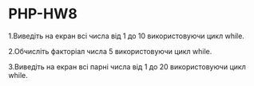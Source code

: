 # PHP-HW8

1.Виведіть на екран всі числа від 1 до 10 використовуючи цикл while.

2.Обчисліть факторіал числа 5 використовуючи цикл while.

3.Виведіть на екран всі парні числа від 1 до 20 використовуючи цикл while.
